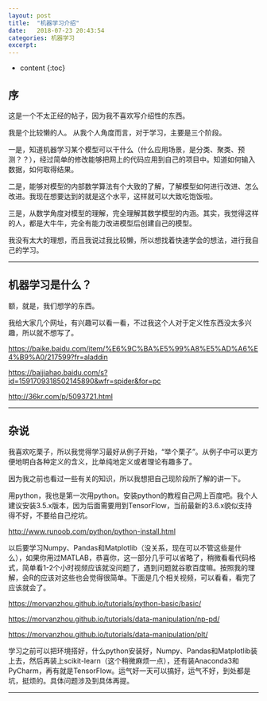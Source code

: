 ```yaml
---
layout: post
title:  "机器学习介绍"
date:   2018-07-23 20:43:54
categories: 机器学习
excerpt: 
---
```


* content
{:toc}


## 序

这是一个不太正经的帖子，因为我不喜欢写介绍性的东西。

我是个比较懒的人。
从我个人角度而言，对于学习，主要是三个阶段。

一是，知道机器学习某个模型可以干什么（什么应用场景，是分类、聚类、预测？？），经过简单的修改能够把网上的代码应用到自己的项目中。知道如何输入数据，如何取得结果。

二是，能够对模型的内部数学算法有个大致的了解，了解模型如何进行改进、怎么改进。我现在想要达到的就是这个水平，这样就可以大致吃饱饭啦。

三是，从数学角度对模型的理解，完全理解其数学模型的内涵。其实，我觉得这样的人，都是大牛牛，完全有能力改进模型后创建自己的模型。

我没有太大的理想，而且我说过我比较懒，所以想找着快速学会的想法，进行我自己的学习。

---

## 机器学习是什么？

额，就是，我们想学的东西。

我给大家几个网址，有兴趣可以看一看，不过我这个人对于定义性东西没太多兴趣，所以就不想写了。

https://baike.baidu.com/item/%E6%9C%BA%E5%99%A8%E5%AD%A6%E4%B9%A0/217599?fr=aladdin

https://baijiahao.baidu.com/s?id=1591709318502145890&wfr=spider&for=pc

http://36kr.com/p/5093721.html

---

## 杂说

我喜欢吃栗子，所以我觉得学习最好从例子开始，“举个栗子”。从例子中可以更方便地明白各种定义的含义，比单纯地定义或者理论有趣多了。

因为我之前也看过一些有关的知识，所以我想把自己现阶段所了解的讲一下。

用python，我也是第一次用python。安装python的教程自己网上百度吧。我个人建议安装3.5.x版本，因为后面需要用到TensorFlow，当前最新的3.6.x貌似支持得不好，不要给自己挖坑。

http://www.runoob.com/python/python-install.html

以后要学习Numpy、Pandas和Matplotlib（没关系，现在可以不管这些是什么），如果你用过MATLAB，恭喜你，这一部分几乎可以省略了，稍微看看代码格式，简单看1-2个小时视频应该就没问题了，遇到问题就谷歌百度嘛。按照我的理解，会R的应该对这些也会觉得很简单。下面是几个相关视频，可以看看，看完了应该就会了。

https://morvanzhou.github.io/tutorials/python-basic/basic/

https://morvanzhou.github.io/tutorials/data-manipulation/np-pd/

https://morvanzhou.github.io/tutorials/data-manipulation/plt/

学习之前可以把环境搭好，什么python安装好，Numpy、Pandas和Matplotlib装上去，然后再装上scikit-learn（这个稍微麻烦一点），还有装Anaconda3和PyCharm，再有就是TensorFlow。运气好一天可以搞好，运气不好，到处都是坑，挺烦的。具体问题涉及到具体再提。



---

